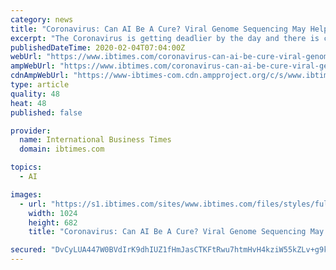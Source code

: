 ```yaml
---
category: news
title: "Coronavirus: Can AI Be A Cure? Viral Genome Sequencing May Help Eliminate Deadly Disease"
excerpt: "The Coronavirus is getting deadlier by the day and there is currently no cure in sight. At the time of writing, around 15,000 cases have been registered throughout the world. It has been declared a global health emergency and many countries have evacuated their citizens from Wuhan."
publishedDateTime: 2020-02-04T07:04:00Z
webUrl: "https://www.ibtimes.com/coronavirus-can-ai-be-cure-viral-genome-sequencing-may-help-eliminate-deadly-disease-2914674"
ampWebUrl: "https://www.ibtimes.com/coronavirus-can-ai-be-cure-viral-genome-sequencing-may-help-eliminate-deadly-disease-2914674?amp=1"
cdnAmpWebUrl: "https://www-ibtimes-com.cdn.ampproject.org/c/s/www.ibtimes.com/coronavirus-can-ai-be-cure-viral-genome-sequencing-may-help-eliminate-deadly-disease-2914674?amp=1"
type: article
quality: 48
heat: 48
published: false

provider:
  name: International Business Times
  domain: ibtimes.com

topics:
  - AI

images:
  - url: "https://s1.ibtimes.com/sites/www.ibtimes.com/files/styles/full/public/2019/11/15/alibaba-is-one-of-the-worlds-most-valuable.jpg"
    width: 1024
    height: 682
    title: "Coronavirus: Can AI Be A Cure? Viral Genome Sequencing May Help Eliminate Deadly Disease"

secured: "DvCyLUA447W0BVdIrK9dhIUZ1fHmJasCTKFtRwu7htmHvH4kziW55kZLv+g9kgWGrliA4qj3PivXGtzlYXZDLkPyVTVMf66ln5NdbuZ+rl7H+saNMkduzjWEcE5L85WD136mZhFsCaahG/PDUX1KYcnybAJ0Sh67DMbRCNdCHHXhEvDbinMu3VuID00FHNsZPdOCVCb+Rs52GVKbFPCyMbfIcx/8kYt0gWlZw8vyr3UZL4FUjPOVMjFKy+wBPFoE97SOtevwgUJaYDFfMv4aQRnEan134D0FmAcxUMI5Bu1nLW0siuPzuOrkNblGzuMKEveKeVP3Jfg1qtgIJfusgiEohceAr/LWhUlC//J/lQwaMUuwobGiQOAVDgrGFmQyWuhm59t7MsQIYJbnKJ8AbSARGt/fqaHHrgOVXoKgKvQHUxnPzQa+VrJskk1+/IDfb4ZIO74qy2jNF6BSJA8fjJgcEymLWfW8DqKEJilJ0qE=;uIiGx6q/lMAyEgq/4YU1TA=="
---
```


